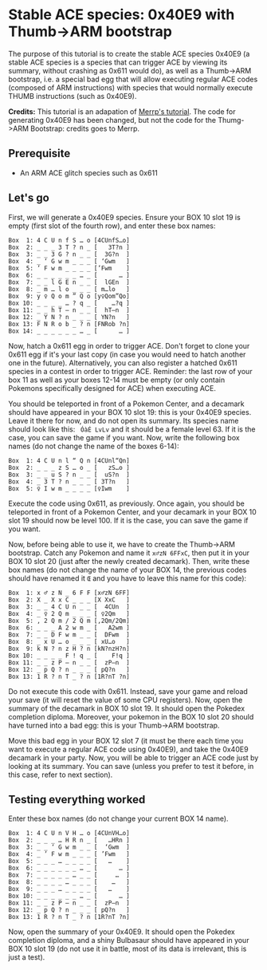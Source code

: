 # Stable ACE species: 0x40E9 with Thumb->ARM bootstrap

The purpose of this tutorial is to create the stable ACE species 0x40E9 (a stable ACE species is a species that can trigger ACE by viewing its summary, without crashing as 0x611 would do), as well as a Thumb->ARM bootstrap, i.e. a special bad egg that will allow executing regular ACE codes (composed of ARM instructions) with species that would normally execute THUMB instructions (such as 0x40E9).

**Credits:** This tutorial is an adapation of [Merrp's tutorial](https://pastebin.com/Sz2Aiu6p). The code for generating 0x40E9 has been changed, but not the code for the Thumg->ARM Bootstrap: credits goes to Merrp. 

## Prerequisite

- An ARM ACE glitch species such as 0x611

## Let's go

First, we will generate a 0x40E9 species. Ensure your BOX 10 slot 19 is empty
(first slot of the fourth row), and enter these box names:

```
Box  1: 4 C U n f S … o	[4CUnfS…o]
Box  2: _ _ _ 3 T ? n _	[   3T?n ]
Box  3: _ _ 3 G ? n _ _	[  3G?n  ]
Box  4: _ ‘ G w m _ _ _	[ ‘Gwm   ]
Box  5: ’ F w m _ _ _ _	[’Fwm    ]
Box  6: _ _ _ _ _ _ … _	[      … ]
Box  7: _ _ l G E n _ _	[  lGEn  ]
Box  8: _ m … l o _ _ _	[ m…lo   ]
Box  9: y ♀ Q o m ” Q o	[y♀Qom”Qo]
Box 10: _ _ _ _ … ? q _	[    …?q ]
Box 11: _ _ h T – n _ _	[  hT–n  ]
Box 12: _ Y N ? n _ _ _	[ YN?n   ]
Box 13: F N R o b _ ? n	[FNRob ?n]
Box 14: _ _ _ _ _ _ … _	[      … ]
```

Now, hatch a 0x611 egg in order to trigger ACE. Don't forget to clone your 0x611 egg if it's your last copy (in case you would need to hatch another one in the future). Alternatively, you can also register a hatched 0x611 species in a contest in order to trigger ACE. Reminder: the last row of your box 11 as well as your boxes 12-14 must be empty (or only contain Pokemons specifically designed for ACE) when executing ACE.

You should be teleported in front of a Pokemon Center, and a decamark should have appeared in your BOX 10 slot 19: this is your 0x40E9 species. Leave it there for now, and do not open its summary. Its species name should look like this: ` ÓàÉ LvLv` and it should be a female level 63. If it is the case, you can save the game if you want. Now, write the following box names (do not change the name of the boxes 6-14):

```
Box  1: 4 C U n l “ Q n	[4CUnl“Qn]
Box  2: _ _ _ z S … o _	[   zS…o ]
Box  3: _ _ u S ? n _ _	[  uS?n  ]
Box  4: _ 3 T ? n _ _ _	[ 3T?n   ]
Box  5: ♀ I w m _ _ _ _	[♀Iwm    ]
```

Execute the code using 0x611, as previously. Once again, you should be teleported in front of a Pokemon Center, and your decamark in your BOX 10 slot 19 should now be level 100. If it is the case, you can save the game if you want.

Now, before being able to use it, we have to create the Thumb->ARM bootstrap.
Catch any Pokemon and name it `x♂zN 6FFxC`, then put it in your BOX 10 slot 20 (just after the newly created decamark). Then, write these box names (do not change the name of your BOX 14, the previous codes should have renamed it `Œ` and you have to leave this name for this code):

```
Box  1: x ♂ z N _ 6 F F	[x♂zN 6FF]
Box  2: X _ X x C _ _ _	[X XxC   ]
Box  3: _ _ 4 C U n _ _	[  4CUn  ]
Box  4: _ ♀ 2 Q m _ _ _	[ ♀2Qm   ]
Box  5: , 2 Q m / 2 Q m	[,2Qm/2Qm]
Box  6: _ _ _ A 2 w m _	[   A2wm ]
Box  7: _ _ D F w m _ _	[  DFwm  ]
Box  8: _ x U … o _ _ _	[ xU…o   ]
Box  9: k N ? n z H ? n	[kN?nzH?n]
Box 10: _ _ _ _ F ! q _	[    F!q ]
Box 11: _ _ z P – n _ _	[  zP–n  ]
Box 12: _ p Q ? n _ _ _	[ pQ?n   ]
Box 13: 1 R ? n T _ ? n	[1R?nT ?n]
```

Do not execute this code with 0x611. Instead, save your game and reload your save (it will reset the value of some CPU registers). Now, open the summary of the decamark in BOX 10 slot 19. It should open the Pokedex completion diploma. Moreover, your pokemon in the BOX 10 slot 20 should have turned into a bad egg: this is your Thumb->ARM bootstrap.

Move this bad egg in your BOX 12 slot 7 (it must be there each time you want to execute a regular ACE code using 0x40E9), and take the 0x40E9 decamark in your party. Now, you will be able to trigger an ACE code just by looking at its summary. You can save (unless you prefer to test it before, in this case, refer to next section).

## Testing everything worked

Enter these box names (do not change your current BOX 14 name).

```
Box  1: 4 C U n V H … o	[4CUnVH…o]
Box  2: _ _ _ … H R n _	[   …HRn ]
Box  3: _ _ ‘ G w m _ _	[  ‘Gwm  ]
Box  4: _ ’ F w m _ _ _	[ ’Fwm   ]
Box  5: _ _ _ … _ _ _ _	[   …    ]
Box  6: _ _ _ _ _ _ … _	[      … ]
Box  7: _ _ _ _ _ … _ _	[     …  ]
Box  8: _ _ _ _ … _ _ _	[    …   ]
Box  9: _ _ _ … _ _ _ _	[   …    ]
Box 10: _ _ _ _ _ _ … _	[      … ]
Box 11: _ _ z P – n _ _	[  zP–n  ]
Box 12: _ p Q ? n _ _ _	[ pQ?n   ]
Box 13: 1 R ? n T _ ? n	[1R?nT ?n]
```

Now, open the summary of your 0x40E9. It should open the Pokedex completion diploma,
and a shiny Bulbasaur should have appeared in your BOX 10 slot 19 (do not use it in battle, most of its data is irrelevant, this is just a test).
